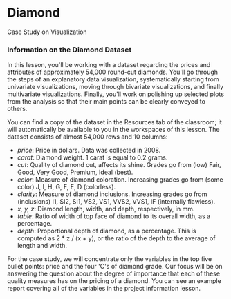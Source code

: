# Diamond
Case Study on Visualization

### Information on the Diamond Dataset
In this lesson, you'll be working with a dataset regarding the prices and attributes of approximately 54,000 round-cut diamonds. You'll go through the steps of an explanatory data visualization, systematically starting from univariate visualizations, moving through bivariate visualizations, and finally multivariate visualizations. Finally, you'll work on polishing up selected plots from the analysis so that their main points can be clearly conveyed to others.

You can find a copy of the dataset in the Resources tab of the classroom; it will automatically be available to you in the workspaces of this lesson. The dataset consists of almost 54,000 rows and 10 columns:

- *price*: Price in dollars. Data was collected in 2008.
- *carat*: Diamond weight. 1 carat is equal to 0.2 grams.
- *cut*: Quality of diamond cut, affects its shine. Grades go from (low) Fair, Good, Very Good, Premium, Ideal (best).
- *color*: Measure of diamond coloration. Increasing grades go from (some color) J, I, H, G, F, E, D (colorless).
- *clarity*: Measure of diamond inclusions. Increasing grades go from (inclusions) I1, SI2, SI1, VS2, VS1, VVS2, VVS1, IF (internally flawless).
- *x, y, z*: Diamond length, width, and depth, respectively, in mm.
- *table*: Ratio of width of top face of diamond to its overall width, as a percentage.
- *depth*: Proportional depth of diamond, as a percentage. This is computed as 2 * z / (x + y), or the ratio of the depth to the average of length and width.

For the case study, we will concentrate only the variables in the top five bullet points: price and the four 'C's of diamond grade. Our focus will be on answering the question about the degree of importance that each of these quality measures has on the pricing of a diamond. You can see an example report covering all of the variables in the project information lesson.
